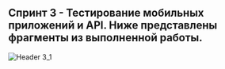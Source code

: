 ## Спринт 3 - Тестирование мобильных приложений и API. Ниже представлены фрагменты из выполненной работы.
![Header 3_1](https://github.com/Alexander-Lyapunov/QA_Yandex_Practicum/assets/161708605/aa7f17dd-955d-45a9-b77c-deaf8d30ef70)
